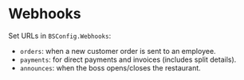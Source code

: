 # Webhooks

Set URLs in `BSConfig.Webhooks`:
- `orders`: when a new customer order is sent to an employee.
- `payments`: for direct payments and invoices (includes split details).
- `announces`: when the boss opens/closes the restaurant.
